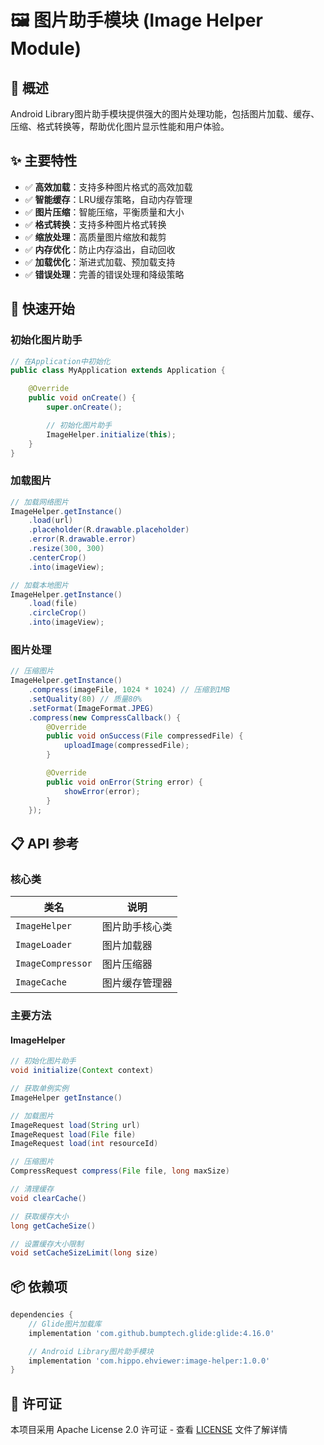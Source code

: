 # 🖼️ 图片助手模块 (Image Helper Module)

## 🎯 概述

Android Library图片助手模块提供强大的图片处理功能，包括图片加载、缓存、压缩、格式转换等，帮助优化图片显示性能和用户体验。

## ✨ 主要特性

- ✅ **高效加载**：支持多种图片格式的高效加载
- ✅ **智能缓存**：LRU缓存策略，自动内存管理
- ✅ **图片压缩**：智能压缩，平衡质量和大小
- ✅ **格式转换**：支持多种图片格式转换
- ✅ **缩放处理**：高质量图片缩放和裁剪
- ✅ **内存优化**：防止内存溢出，自动回收
- ✅ **加载优化**：渐进式加载、预加载支持
- ✅ **错误处理**：完善的错误处理和降级策略

## 🚀 快速开始

### 初始化图片助手

```java
// 在Application中初始化
public class MyApplication extends Application {

    @Override
    public void onCreate() {
        super.onCreate();

        // 初始化图片助手
        ImageHelper.initialize(this);
    }
}
```

### 加载图片

```java
// 加载网络图片
ImageHelper.getInstance()
    .load(url)
    .placeholder(R.drawable.placeholder)
    .error(R.drawable.error)
    .resize(300, 300)
    .centerCrop()
    .into(imageView);

// 加载本地图片
ImageHelper.getInstance()
    .load(file)
    .circleCrop()
    .into(imageView);
```

### 图片处理

```java
// 压缩图片
ImageHelper.getInstance()
    .compress(imageFile, 1024 * 1024) // 压缩到1MB
    .setQuality(80) // 质量80%
    .setFormat(ImageFormat.JPEG)
    .compress(new CompressCallback() {
        @Override
        public void onSuccess(File compressedFile) {
            uploadImage(compressedFile);
        }

        @Override
        public void onError(String error) {
            showError(error);
        }
    });
```

## 📋 API 参考

### 核心类

| 类名 | 说明 |
|------|------|
| `ImageHelper` | 图片助手核心类 |
| `ImageLoader` | 图片加载器 |
| `ImageCompressor` | 图片压缩器 |
| `ImageCache` | 图片缓存管理器 |

### 主要方法

#### ImageHelper

```java
// 初始化图片助手
void initialize(Context context)

// 获取单例实例
ImageHelper getInstance()

// 加载图片
ImageRequest load(String url)
ImageRequest load(File file)
ImageRequest load(int resourceId)

// 压缩图片
CompressRequest compress(File file, long maxSize)

// 清理缓存
void clearCache()

// 获取缓存大小
long getCacheSize()

// 设置缓存大小限制
void setCacheSizeLimit(long size)
```

## 📦 依赖项

```gradle
dependencies {
    // Glide图片加载库
    implementation 'com.github.bumptech.glide:glide:4.16.0'

    // Android Library图片助手模块
    implementation 'com.hippo.ehviewer:image-helper:1.0.0'
}
```

## 📄 许可证

本项目采用 Apache License 2.0 许可证 - 查看 [LICENSE](../LICENSE) 文件了解详情
